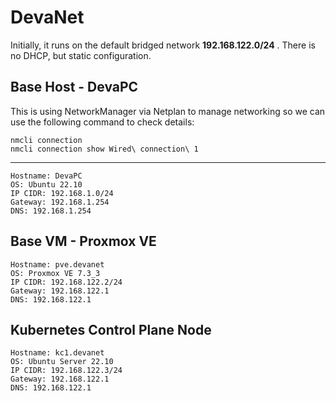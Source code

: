 # DevaNet

Initially, it runs on the default bridged network **192.168.122.0/24** .
There is no DHCP, but static configuration.

## Base Host - DevaPC

This is using NetworkManager via Netplan to manage networking so we can use the following command to check details:
```
nmcli connection
nmcli connection show Wired\ connection\ 1
```
---
```
Hostname: DevaPC
OS: Ubuntu 22.10
IP CIDR: 192.168.1.0/24
Gateway: 192.168.1.254
DNS: 192.168.1.254
```
## Base VM - Proxmox VE

```
Hostname: pve.devanet
OS: Proxmox VE 7.3_3
IP CIDR: 192.168.122.2/24
Gateway: 192.168.122.1
DNS: 192.168.122.1
```
## Kubernetes Control Plane Node

```
Hostname: kc1.devanet
OS: Ubuntu Server 22.10
IP CIDR: 192.168.122.3/24
Gateway: 192.168.122.1
DNS: 192.168.122.1
```